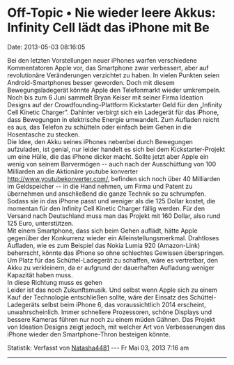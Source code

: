 Off-Topic • Nie wieder leere Akkus: Infinity Cell lädt das iPhone mit Be
========================================================================

Date: 2013-05-03 08:16:05

Bei den letzten Vorstellungen neuer iPhones warfen verschiedene
Kommentatoren Apple vor, das Smartphone zwar verbessert, aber auf
revolutionäre Veränderungen verzichtet zu haben. In vielen Punkten seien
Android-Smartphones besser geworden. Doch mit diesem Bewegungsladegerät
könnte Apple den Telefonmarkt wieder umkrempeln.\
Noch bis zum 6 Juni sammelt Bryan Keiser mit seiner Firma Ideation
Designs auf der Crowdfounding-Plattform Kickstarter Geld für den
„Infinity Cell Kinetic Charger". Dahinter verbirgt sich ein Ladegerät
für das iPhone, dass Bewegungen in elektrische Energie umwandelt. Zum
Aufladen reicht es aus, das Telefon zu schütteln oder einfach beim Gehen
in die Hosentasche zu stecken.\
Die Idee, den Akku seines iPhones nebenbei durch Bewegungen aufzuladen,
ist genial, nur leider handelt es sich bei dem Kickstarter-Projekt um
eine Hülle, die das iPhone dicker macht. Sollte jetzt aber Apple ein
wenig von seinem Barvermögen -- auch nach der Ausschüttung von 100
Milliarden an die Aktionäre youtube konverter
<http://www.youtubekonverter.com/>, befinden sich noch über 40
Milliarden im Geldspeicher -- in die Hand nehmen, um Firma und Patent zu
übernehmen und anschließend die ganze Technik so zu schrumpfen. Sodass
sie in das iPhone passt und weniger als die 125 Dollar kostet, die
momentan für den Infinity Cell Kinetic Charger fällig werden. Für den
Versand nach Deutschland muss man das Projekt mit 160 Dollar, also rund
125 Euro, unterstützen.\
Mit einem Smartphone, dass sich beim Gehen auflädt, hätte Apple
gegenüber der Konkurrenz wieder ein Alleinstellungsmerkmal. Drahtloses
Aufladen, wie es zum Beispiel das Nokia Lumia 920 (Amazon-Link)
beherrscht, könnte das iPhone so ohne schlechtes Gewissen überspringen.
Um Platz für das Schüttel-Ladegerät zu schaffen, wäre es vertretbar, den
Akku zu verkleinern, da er aufgrund der dauerhaften Aufladung weniger
Kapazität haben muss.\
In diese Richtung muss es gehen\
Leider ist das noch Zukunftsmusik. Und selbst wenn Apple sich zu einem
Kauf der Technologie entschließen sollte, wäre der Einsatz des
Schüttel-Ladegeräts selbst beim iPhone 6, das voraussichtlich 2014
erscheint, unwahrscheinlich. Immer schnellere Prozessoren, schöne
Displays und bessere Kameras führen nur noch zu einem müden Gähnen. Das
Projekt von Ideation Designs zeigt jedoch, mit welcher Art von
Verbesserungen das iPhone wieder den Smartphone-Thron besteigen könnte.

Statistik: Verfasst von
[Natasha4481](http://forum.yacy-websuche.de/memberlist.php?mode=viewprofile&u=8908)
--- Fr Mai 03, 2013 7:16 am

------------------------------------------------------------------------
